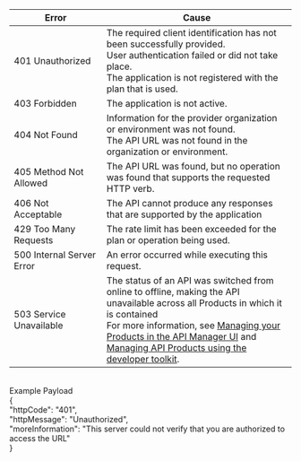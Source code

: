 |Error <img width=250/>| Cause|
|-------------------------|----------|
|401 Unauthorized |The required client identification has not been successfully provided.<br/>User authentication failed or did not take place. <br/> The application is not registered with the plan that is used.|
|403 Forbidden |The application is not active.|
|404 Not Found |Information for the provider organization or environment was not found.<br/> The API URL was not found in the organization or environment.|
|405 Method Not Allowed |The API URL was found, but no operation was found that supports the requested HTTP verb.|
|406 Not Acceptable |The API cannot produce any responses that are supported by the application|
|429 Too Many Requests |The rate limit has been exceeded for the plan or operation being used.|
|500 Internal Server Error |An error occurred while executing this request.|
|503 Service Unavailable |The status of an API was switched from online to offline, making the API unavailable across all Products in which it is contained<br/>For more information, see [Managing your Products in the API Manager UI](https://www.ibm.com/support/knowledgecenter/SSFS6T/com.ibm.apic.apionprem.doc/task_product_management.html) and [ Managing API Products using the developer toolkit](https://www.ibm.com/support/knowledgecenter/SSFS6T/com.ibm.apic.toolkit.doc/capim-toolkit-cli-manage-products.html).|

<br/>
Example Payload<br/>
{<br/>
"httpCode": "401",<br/>
"httpMessage": "Unauthorized",<br/>
"moreInformation": "This server could not verify that you are authorized to access the URL"<br/>
}<br/>
